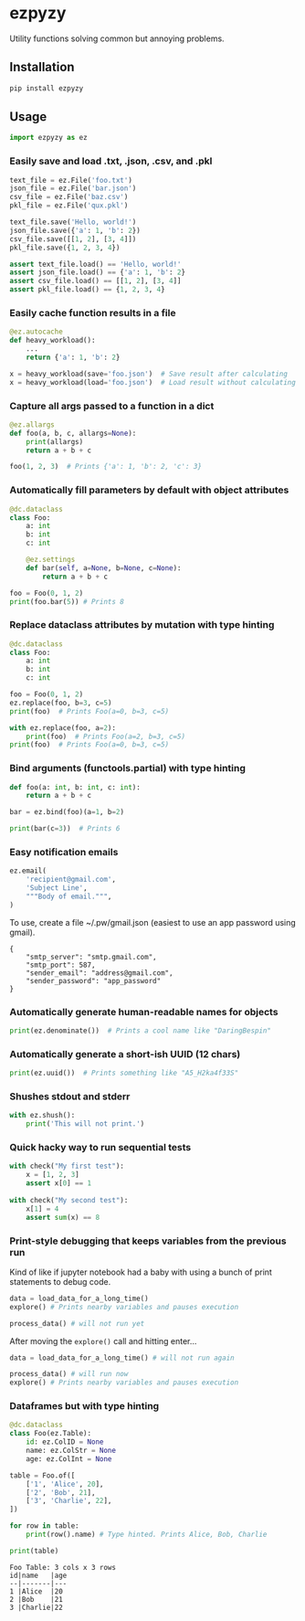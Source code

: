 # ezpyzy

Utility functions solving common but annoying problems.

## Installation

```bash
pip install ezpyzy
```

## Usage

```python
import ezpyzy as ez
```

### Easily save and load .txt, .json, .csv, and .pkl

```python
text_file = ez.File('foo.txt')
json_file = ez.File('bar.json')
csv_file = ez.File('baz.csv')
pkl_file = ez.File('qux.pkl')

text_file.save('Hello, world!')
json_file.save({'a': 1, 'b': 2})
csv_file.save([[1, 2], [3, 4]])
pkl_file.save({1, 2, 3, 4})

assert text_file.load() == 'Hello, world!'
assert json_file.load() == {'a': 1, 'b': 2}
assert csv_file.load() == [[1, 2], [3, 4]]
assert pkl_file.load() == {1, 2, 3, 4}
```

### Easily cache function results in a file

```python
@ez.autocache
def heavy_workload():
    ...
    return {'a': 1, 'b': 2} 

x = heavy_workload(save='foo.json')  # Save result after calculating
x = heavy_workload(load='foo.json')  # Load result without calculating
```

### Capture all args passed to a function in a dict

```python
@ez.allargs
def foo(a, b, c, allargs=None):
    print(allargs)
    return a + b + c

foo(1, 2, 3)  # Prints {'a': 1, 'b': 2, 'c': 3}
```


### Automatically fill parameters by default with object attributes

```python
@dc.dataclass
class Foo:
    a: int
    b: int
    c: int

    @ez.settings
    def bar(self, a=None, b=None, c=None):
        return a + b + c

foo = Foo(0, 1, 2)
print(foo.bar(5)) # Prints 8
```

### Replace dataclass attributes by mutation with type hinting

```python
@dc.dataclass
class Foo:
    a: int
    b: int
    c: int

foo = Foo(0, 1, 2)
ez.replace(foo, b=3, c=5)
print(foo)  # Prints Foo(a=0, b=3, c=5)

with ez.replace(foo, a=2):
    print(foo)  # Prints Foo(a=2, b=3, c=5)
print(foo)  # Prints Foo(a=0, b=3, c=5)
```

### Bind arguments (functools.partial) with type hinting

```python
def foo(a: int, b: int, c: int):
    return a + b + c

bar = ez.bind(foo)(a=1, b=2)

print(bar(c=3))  # Prints 6
```

### Easy notification emails

```python
ez.email(
    'recipient@gmail.com',
    'Subject Line',
    """Body of email.""",
)
```

To use, create a file ~/.pw/gmail.json (easiest to use an app password using gmail).

```text
{
    "smtp_server": "smtp.gmail.com",
    "smtp_port": 587,
    "sender_email": "address@gmail.com",
    "sender_password": "app_password"
}
```

### Automatically generate human-readable names for objects

```python
print(ez.denominate())  # Prints a cool name like "DaringBespin" 
```

### Automatically generate a short-ish UUID (12 chars)

```python
print(ez.uuid())  # Prints something like "A5_H2ka4f33S"
```

### Shushes stdout and stderr

```python
with ez.shush():
    print('This will not print.')
```

### Quick hacky way to run sequential tests

```python
with check("My first test"):
    x = [1, 2, 3]
    assert x[0] == 1
    
with check("My second test"):
    x[1] = 4
    assert sum(x) == 8
```

### Print-style debugging that keeps variables from the previous run

Kind of like if jupyter notebook had a baby with using a bunch of print statements to debug code.

```python
data = load_data_for_a_long_time()
explore() # Prints nearby variables and pauses execution

process_data() # will not run yet
```

After moving the `explore()` call and hitting enter...

```python
data = load_data_for_a_long_time() # will not run again

process_data() # will run now
explore() # Prints nearby variables and pauses execution
```

### Dataframes but with type hinting

```python
@dc.dataclass
class Foo(ez.Table):
    id: ez.ColID = None
    name: ez.ColStr = None
    age: ez.ColInt = None

table = Foo.of([
    ['1', 'Alice', 20],
    ['2', 'Bob', 21],
    ['3', 'Charlie', 22],
])

for row in table:
    print(row().name) # Type hinted. Prints Alice, Bob, Charlie

print(table)
```

```text
Foo Table: 3 cols x 3 rows
id|name   |age
--|-------|---
1 |Alice  |20 
2 |Bob    |21 
3 |Charlie|22 
```








